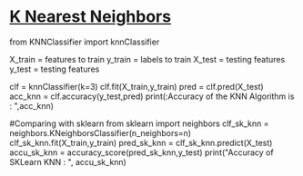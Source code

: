 <h1><a href="https://medium.com/@adi.bronshtein/a-quick-introduction-to-k-nearest-neighbors-algorithm-62214cea29c7"> K Nearest Neighbors</a>
</h1>


from KNNClassifier import knnClassifier

X_train = features to train
y_train = labels to train
X_test = testing features
y_test = testing features


clf = knnClassifier(k=3)
clf.fit(X_train,y_train)
pred = clf.pred(X_test)
acc_knn = clf.accuracy(y_test,pred)
print(:Accuracy of the KNN Algorithm is : ",acc_knn)



#Comparing with sklearn 
from sklearn import neighbors
clf_sk_knn = neighbors.KNeighborsClassifier(n_neighbors=n)
clf_sk_knn.fit(X_train,y_train)
pred_sk_knn = clf_sk_knn.predict(X_test)
accu_sk_knn = accuracy_score(pred_sk_knn,y_test)
print("Accuracy of SKLearn KNN : ", accu_sk_knn)
